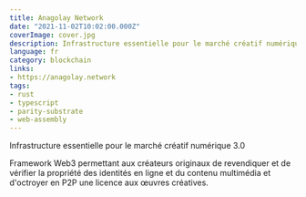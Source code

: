 ```yaml
---
title: Anagolay Network
date: "2021-11-02T10:02:00.000Z"
coverImage: cover.jpg
description: Infrastructure essentielle pour le marché créatif numérique 3.0
language: fr
category: blockchain
links:
- https://anagolay.network
tags:
- rust
- typescript
- parity-substrate
- web-assembly
---
```


Infrastructure essentielle pour le marché créatif numérique 3.0

Framework Web3 permettant aux créateurs originaux de revendiquer et de vérifier la propriété des identités en ligne et du contenu multimédia et d'octroyer en P2P une licence aux œuvres créatives.